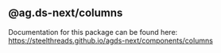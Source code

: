 ## @ag.ds-next/columns

Documentation for this package can be found here: https://steelthreads.github.io/agds-next/components/columns
